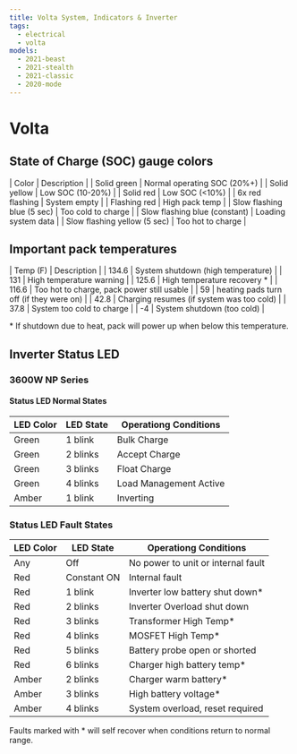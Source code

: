 ```yaml
---
title: Volta System, Indicators & Inverter
tags:
  - electrical
  - volta
models:
  - 2021-beast
  - 2021-stealth
  - 2021-classic
  - 2020-mode
---
```


# Volta

## State of Charge (SOC) gauge colors

| Color | Description |
| Solid green | Normal operating SOC (20%+) |
| Solid yellow | Low SOC (10-20%) |
| Solid red | Low SOC (<10%) |
| 6x red flashing | System empty |
| Flashing red | High pack temp |
| Slow flashing blue (5 sec) | Too cold to charge |
| Slow flashing blue (constant) | Loading system data |
| Slow flashing yellow (5 sec) | Too hot to charge |

## Important pack temperatures

| Temp (F) | Description |
| 134.6 | System shutdown (high temperature) |
| 131 | High temperature warning |
| 125.6 | High temperature recovery \* |
| 116.6 | Too hot to charge, pack power still usable |
| 59 | heating pads turn off (if they were on) |
| 42.8 | Charging resumes (if system was too cold) |
| 37.8 | System too cold to charge |
| -4 | System shutdown (too cold) |

\* If shutdown due to heat, pack will power up when below this temperature.

## Inverter Status LED

### 3600W NP Series

#### Status LED Normal States

| LED Color | LED State | Operationg Conditions  |
| --------- | --------- | ---------------------- |
| Green     | 1 blink   | Bulk Charge            |
| Green     | 2 blinks  | Accept Charge          |
| Green     | 3 blinks  | Float Charge           |
| Green     | 4 blinks  | Load Management Active |
| Amber     | 1 blink   | Inverting              |

### Status LED Fault States

| LED Color | LED State   | Operationg Conditions              |
| --------- | ----------- | ---------------------------------- |
| Any       | Off         | No power to unit or internal fault |
| Red       | Constant ON | Internal fault                     |
| Red       | 1 blink     | Inverter low battery shut down\*   |
| Red       | 2 blinks    | Inverter Overload shut down        |
| Red       | 3 blinks    | Transformer High Temp\*            |
| Red       | 4 blinks    | MOSFET High Temp\*                 |
| Red       | 5 blinks    | Battery probe open or shorted      |
| Red       | 6 blinks    | Charger high battery temp\*        |
| Amber     | 2 blinks    | Charger warm battery\*             |
| Amber     | 3 blinks    | High battery voltage\*             |
| Amber     | 4 blinks    | System overload, reset required    |

Faults marked with \* will self recover when conditions return to normal range.
